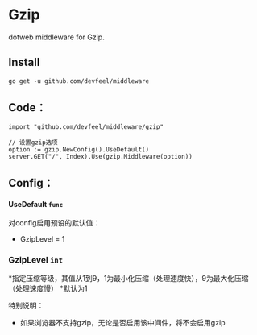 # Gzip
dotweb middleware for Gzip.

## Install
```
go get -u github.com/devfeel/middleware
```

## Code：
```
import "github.com/devfeel/middleware/gzip"

// 设置gzip选项
option := gzip.NewConfig().UseDefault()
server.GET("/", Index).Use(gzip.Middleware(option))
```
## Config：

#### UseDefault `func`

对config启用预设的默认值：
* GzipLevel = 1

### GzipLevel `int`

*指定压缩等级，其值从1到9，1为最小化压缩（处理速度快），9为最大化压缩（处理速度慢）
*默认为1

特别说明：
* 如果浏览器不支持gzip，无论是否启用该中间件，将不会启用gzip



